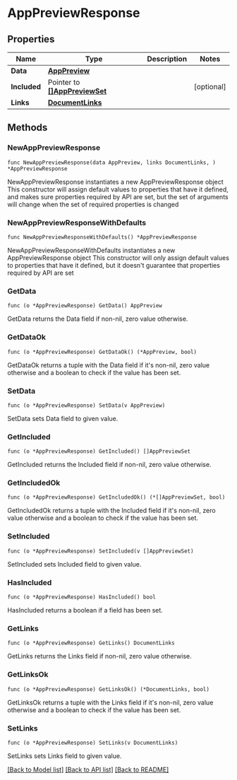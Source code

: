 # AppPreviewResponse

## Properties

Name | Type | Description | Notes
------------ | ------------- | ------------- | -------------
**Data** | [**AppPreview**](AppPreview.md) |  | 
**Included** | Pointer to [**[]AppPreviewSet**](AppPreviewSet.md) |  | [optional] 
**Links** | [**DocumentLinks**](DocumentLinks.md) |  | 

## Methods

### NewAppPreviewResponse

`func NewAppPreviewResponse(data AppPreview, links DocumentLinks, ) *AppPreviewResponse`

NewAppPreviewResponse instantiates a new AppPreviewResponse object
This constructor will assign default values to properties that have it defined,
and makes sure properties required by API are set, but the set of arguments
will change when the set of required properties is changed

### NewAppPreviewResponseWithDefaults

`func NewAppPreviewResponseWithDefaults() *AppPreviewResponse`

NewAppPreviewResponseWithDefaults instantiates a new AppPreviewResponse object
This constructor will only assign default values to properties that have it defined,
but it doesn't guarantee that properties required by API are set

### GetData

`func (o *AppPreviewResponse) GetData() AppPreview`

GetData returns the Data field if non-nil, zero value otherwise.

### GetDataOk

`func (o *AppPreviewResponse) GetDataOk() (*AppPreview, bool)`

GetDataOk returns a tuple with the Data field if it's non-nil, zero value otherwise
and a boolean to check if the value has been set.

### SetData

`func (o *AppPreviewResponse) SetData(v AppPreview)`

SetData sets Data field to given value.


### GetIncluded

`func (o *AppPreviewResponse) GetIncluded() []AppPreviewSet`

GetIncluded returns the Included field if non-nil, zero value otherwise.

### GetIncludedOk

`func (o *AppPreviewResponse) GetIncludedOk() (*[]AppPreviewSet, bool)`

GetIncludedOk returns a tuple with the Included field if it's non-nil, zero value otherwise
and a boolean to check if the value has been set.

### SetIncluded

`func (o *AppPreviewResponse) SetIncluded(v []AppPreviewSet)`

SetIncluded sets Included field to given value.

### HasIncluded

`func (o *AppPreviewResponse) HasIncluded() bool`

HasIncluded returns a boolean if a field has been set.

### GetLinks

`func (o *AppPreviewResponse) GetLinks() DocumentLinks`

GetLinks returns the Links field if non-nil, zero value otherwise.

### GetLinksOk

`func (o *AppPreviewResponse) GetLinksOk() (*DocumentLinks, bool)`

GetLinksOk returns a tuple with the Links field if it's non-nil, zero value otherwise
and a boolean to check if the value has been set.

### SetLinks

`func (o *AppPreviewResponse) SetLinks(v DocumentLinks)`

SetLinks sets Links field to given value.



[[Back to Model list]](../README.md#documentation-for-models) [[Back to API list]](../README.md#documentation-for-api-endpoints) [[Back to README]](../README.md)


